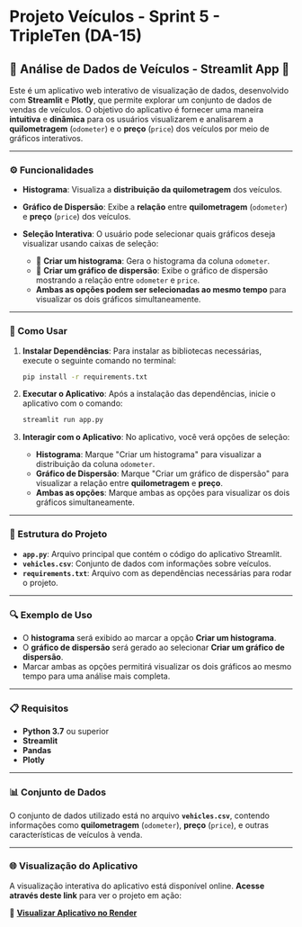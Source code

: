 # **Projeto Veículos - Sprint 5 - TripleTen (DA-15)**

## 🚗 **Análise de Dados de Veículos - Streamlit App** 🚗

Este é um aplicativo web interativo de visualização de dados, desenvolvido com **Streamlit** e **Plotly**, que permite explorar um conjunto de dados de vendas de veículos. O objetivo do aplicativo é fornecer uma maneira **intuitiva** e **dinâmica** para os usuários visualizarem e analisarem a **quilometragem** (`odometer`) e o **preço** (`price`) dos veículos por meio de gráficos interativos.

---

### **⚙️ Funcionalidades**

- **Histograma**: Visualiza a **distribuição da quilometragem** dos veículos.
  
- **Gráfico de Dispersão**: Exibe a **relação** entre **quilometragem** (`odometer`) e **preço** (`price`) dos veículos.

- **Seleção Interativa**: O usuário pode selecionar quais gráficos deseja visualizar usando caixas de seleção:
  - 🔳 **Criar um histograma**: Gera o histograma da coluna `odometer`.
  - 🔳 **Criar um gráfico de dispersão**: Exibe o gráfico de dispersão mostrando a relação entre `odometer` e `price`.
  - **Ambas as opções podem ser selecionadas ao mesmo tempo** para visualizar os dois gráficos simultaneamente.

---

### **📝 Como Usar**

1. **Instalar Dependências**: Para instalar as bibliotecas necessárias, execute o seguinte comando no terminal:
   ```bash
   pip install -r requirements.txt
   ```

2. **Executar o Aplicativo**: Após a instalação das dependências, inicie o aplicativo com o comando:
   ```bash
   streamlit run app.py
   ```

3. **Interagir com o Aplicativo**: No aplicativo, você verá opções de seleção:
   - **Histograma**: Marque "Criar um histograma" para visualizar a distribuição da coluna `odometer`.
   - **Gráfico de Dispersão**: Marque "Criar um gráfico de dispersão" para visualizar a relação entre **quilometragem** e **preço**.
   - **Ambas as opções**: Marque ambas as opções para visualizar os dois gráficos simultaneamente.

---

### **📁 Estrutura do Projeto**

- **`app.py`**: Arquivo principal que contém o código do aplicativo Streamlit.
- **`vehicles.csv`**: Conjunto de dados com informações sobre veículos.
- **`requirements.txt`**: Arquivo com as dependências necessárias para rodar o projeto.

---

### **🔍 Exemplo de Uso**

- O **histograma** será exibido ao marcar a opção **Criar um histograma**.
- O **gráfico de dispersão** será gerado ao selecionar **Criar um gráfico de dispersão**.
- Marcar ambas as opções permitirá visualizar os dois gráficos ao mesmo tempo para uma análise mais completa.

---

### **📋 Requisitos**

- **Python 3.7** ou superior
- **Streamlit**
- **Pandas**
- **Plotly**

---

### **📊 Conjunto de Dados**

O conjunto de dados utilizado está no arquivo **`vehicles.csv`**, contendo informações como **quilometragem** (`odometer`), **preço** (`price`), e outras características de veículos à venda.

---

### **🌐 Visualização do Aplicativo**

A visualização interativa do aplicativo está disponível online. **Acesse através deste link** para ver o projeto em ação:

🔗 **[Visualizar Aplicativo no Render]([https://your-render-link.com](https://vehicles-project-sprint5.onrender.com))**
